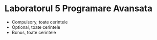 
# Laboratorul 5 Programare Avansata

- Compulsory, toate cerintele
- Optional, toate cerintele
- Bonus, toate cerintele